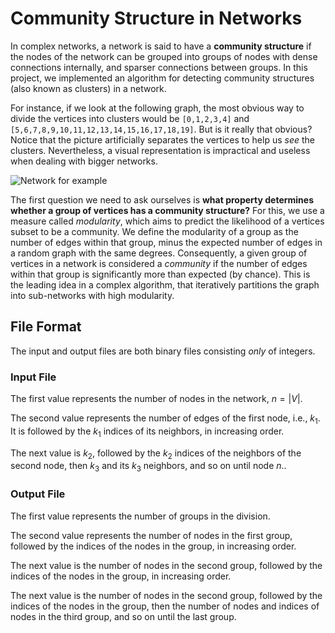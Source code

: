 # Community Structure in Networks

In complex networks, a network is said to have a **community structure** if the nodes of the network can be grouped into groups of nodes with dense connections internally, and sparser connections between groups. In this project, we implemented an algorithm for detecting community structures (also known as clusters) in a network.

For instance, if we look at the following graph, the most obvious way to divide the vertices into clusters would be `[0,1,2,3,4]` and `[5,6,7,8,9,10,11,12,13,14,15,16,17,18,19]`. But is it really that obvious? Notice that the picture artificially separates the vertices to help us *see* the clusters. Nevertheless, a visual representation is impractical and useless when dealing with bigger networks.

![Network for example](https://raw.githubusercontent.com/idodoron11/cproject-cluster/master/tests/graphs/graph4.svg?token=AA4TZMKH4AV5UZXSQN6SSSLAR2UXQ)

The first question we need to ask ourselves is **what property determines whether a group of vertices has a community structure?** For this, we use a measure called *modularity*, which aims to predict the likelihood of a vertices subset to be a community. We define the modularity of a group as the number of edges within that group, minus the expected number of edges in a random graph with the same degrees. Consequently, a given group of vertices in a network is considered a *community* if the number of edges within that group is significantly more than expected (by chance). This is the leading idea in a complex algorithm, that iteratively partitions the graph into sub-networks with high modularity.

## File Format

The input and output files are both binary files consisting *only* of integers.

### Input File

The first value represents the number of nodes in the network, $n=\left | V \right |$.

The second value represents the number of edges of the first node, i.e., $k_1$. It is followed by the $k_1$ indices of its neighbors, in increasing order.

The next value is $k_2$, followed by the $k_2$ indices of the neighbors of the second node, then $k_3$ and its $k_3$ neighbors, and so on until node $n$..

### Output File

The first value represents the number of groups in the division.

The second value represents the number of nodes in the first group, followed by the indices of the nodes in the group, in increasing order.

The next value is the number of nodes in the second group, followed by the indices of the nodes in the group, in increasing order.

The next value is the number of nodes in the second group, followed by the indices of the nodes in the group, then the number of nodes and indices of nodes in the third group, and so on until the last group.
